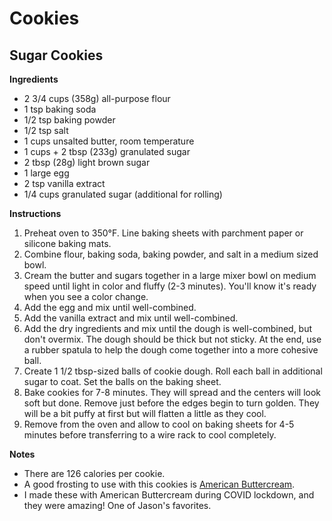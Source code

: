 # Cookies

## Sugar Cookies

__Ingredients__
- 2 3/4 cups (358g) all-purpose flour
- 1 tsp baking soda
- 1/2 tsp baking powder
- 1/2 tsp salt
- 1 cups unsalted butter, room temperature
- 1 cups + 2 tbsp (233g) granulated sugar
- 2 tbsp (28g) light brown sugar
- 1 large egg
- 2 tsp vanilla extract
- 1/4 cups granulated sugar (additional for rolling)

__Instructions__

1. Preheat oven to 350°F. Line baking sheets with parchment paper or
silicone baking mats.
2. Combine flour, baking soda, baking powder, and salt in a medium sized bowl.
3. Cream the butter and sugars together in a large mixer bowl on medium speed
until light in color and fluffy (2-3 minutes). You'll know it's ready when you
see a color change.
4. Add the egg and mix until well-combined.
5. Add the vanilla extract and mix until well-combined.
6. Add the dry ingredients and mix until the dough is well-combined, but don't
overmix. The dough should be thick but not sticky. At the end, use a rubber
spatula to help the dough come together into a more cohesive ball.
7. Create 1 1/2 tbsp-sized balls of cookie dough. Roll each ball in additional
sugar to coat. Set the balls on the baking sheet.
8. Bake cookies for 7-8 minutes. They will spread and the centers will look soft
but done. Remove just before the edges begin to turn golden. They will be a bit
puffy at first but will flatten a little as they cool.
9. Remove from the oven and allow to cool on baking sheets for 4-5 minutes
before transferring to a wire rack to cool completely.

__Notes__
- There are 126 calories per cookie.
- A good frosting to use with this cookies is [American Buttercream](Frostings.md#frostings-american-buttercream).
- I made these with American Buttercream during COVID lockdown, and they were amazing! One of Jason's favorites.
